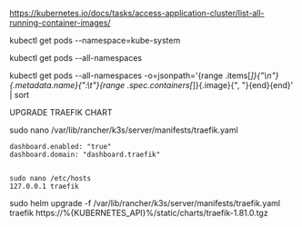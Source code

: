 https://kubernetes.io/docs/tasks/access-application-cluster/list-all-running-container-images/

kubectl get pods --namespace=kube-system

kubectl get pods --all-namespaces

kubectl get pods --all-namespaces -o=jsonpath='{range .items[*]}{"\n"}{.metadata.name}{":\t"}{range .spec.containers[*]}{.image}{", "}{end}{end}' | sort


UPGRADE TRAEFIK CHART

sudo nano  /var/lib/rancher/k3s/server/manifests/traefik.yaml

    dashboard.enabled: "true"
    dashboard.domain: "dashboard.traefik"
    
    
    sudo nano /etc/hosts
    127.0.0.1 traefik
sudo helm upgrade -f /var/lib/rancher/k3s/server/manifests/traefik.yaml traefik https://%{KUBERNETES_API}%/static/charts/traefik-1.81.0.tgz
